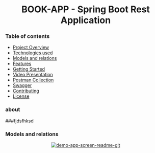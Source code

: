 # <h1 align="center"> BOOK-APP - Spring Boot Rest Application


### Table of contents
* [ Project Overview <a name="project-overview"></a>](#project-overview-a-nameproject-overviewa)
* [ Technologies used](#tech-stack)
* [ Models and relations <a name="models"></a>](#models-and-relations-a-namemodelsa)
* [ Features <a name="features"></a>](#features-a-namefeaturesa)
* [ Getting Started <a name="getting-started"></a>](#getting-started-a-namegetting-starteda)
* [ Video Presentation <a name="presentation"></a>](#video-presentation)
* [ Postman Collection <a name="postman"></a>](#postman-collection)
* [ Swagger <a name="swagger"></a>](#swagger-a-nameswaggera)
* [ Contributing <a name="contributing"></a>](#contributing-a-namecontributinga)
* [ License <a name="license"></a>](#license-a-namelicensea)


### about





###fjdsfhksd

### Models and relations <a name="models"></a>
<div align="center"><a href="https://ibb.co/d0JjBVZ"><img src="https://i.ibb.co/7JNjvZh/image.png" alt="demo-app-screen-readme-git" border="0" /></a></div>

